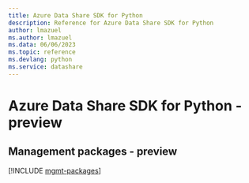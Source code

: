 ```yaml
---
title: Azure Data Share SDK for Python
description: Reference for Azure Data Share SDK for Python
author: lmazuel
ms.author: lmazuel
ms.data: 06/06/2023
ms.topic: reference
ms.devlang: python
ms.service: datashare
---
```

# Azure Data Share SDK for Python - preview

## Management packages - preview
[!INCLUDE [mgmt-packages](data-share-mgmt-index.md)]
